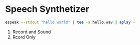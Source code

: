 # Speech Synthetizer

```sh
espeak --stdout "hello world" | tee -a hello.wav | aplay -
```

1. Record and Sound
2. Rcord Only